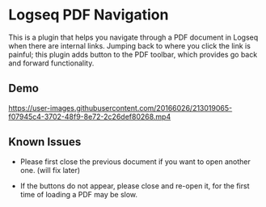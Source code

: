 # Logseq PDF Navigation

This is a plugin that helps you navigate through a PDF document in Logseq when there are internal links. Jumping back to where you click the link is painful; this plugin adds button to the PDF toolbar, which provides go back and forward functionality.

## Demo

https://user-images.githubusercontent.com/20166026/213019065-f07945c4-3702-48f9-8e72-2c26def80268.mp4

## Known Issues

* Please first close the previous document if you want to open another one. (will fix later)

* If the buttons do not appear, please close and re-open it, for the first time of loading a PDF may be slow.
